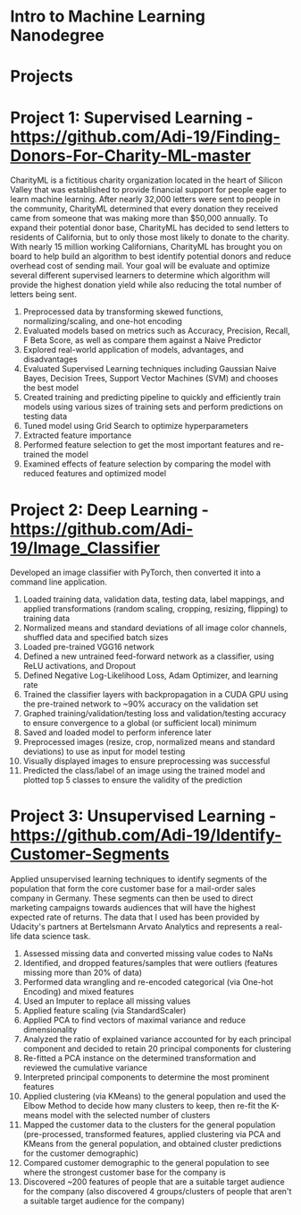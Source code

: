 # Intro to Machine Learning Nanodegree
# Projects
# Project 1: Supervised Learning - https://github.com/Adi-19/Finding-Donors-For-Charity-ML-master

CharityML is a fictitious charity organization located in the heart of Silicon Valley that was established to provide financial support for people eager to learn machine learning. After nearly 32,000 letters were sent to people in the community, CharityML determined that every donation they received came from someone that was making more than $50,000 annually. To expand their potential donor base, CharityML has decided to send letters to residents of California, but to only those most likely to donate to the charity. With nearly 15 million working Californians, CharityML has brought you on board to help build an algorithm to best identify potential donors and reduce overhead cost of sending mail. Your goal will be evaluate and optimize several different supervised learners to determine which algorithm will provide the highest donation yield while also reducing the total number of letters being sent.

1. Preprocessed data by transforming skewed functions, normalizing/scaling, and one-hot encoding
2. Evaluated models based on metrics such as Accuracy, Precision, Recall, F Beta Score, as well as compare them against a Naive Predictor
3. Explored real-world application of models, advantages, and disadvantages
4. Evaluated Supervised Learning techniques including Gaussian Naive Bayes, Decision Trees, Support Vector Machines (SVM) and chooses the best model
5. Created training and predicting pipeline to quickly and efficiently train models using various sizes of training sets and perform predictions on testing data
6. Tuned model using Grid Search to optimize hyperparameters
7. Extracted feature importance
8. Performed feature selection to get the most important features and re-trained the model
9. Examined effects of feature selection by comparing the model with reduced features and optimized model

# Project 2: Deep Learning - https://github.com/Adi-19/Image_Classifier

Developed an image classifier with PyTorch, then converted it into a command line application.

1. Loaded training data, validation data, testing data, label mappings, and applied transformations (random scaling, cropping, resizing, flipping) to training data
2. Normalized means and standard deviations of all image color channels, shuffled data and specified batch sizes
3. Loaded pre-trained VGG16 network
4. Defined a new untrained feed-forward network as a classifier, using ReLU activations, and Dropout
5. Defined Negative Log-Likelihood Loss, Adam Optimizer, and learning rate
6. Trained the classifier layers with backpropagation in a CUDA GPU using the pre-trained network to ~90% accuracy on the validation set
7. Graphed training/validation/testing loss and validation/testing accuracy to ensure convergence to a global (or sufficient local) minimum
8. Saved and loaded model to perform inference later
9. Preprocessed images (resize, crop, normalized means and standard deviations) to use as input for model testing
10. Visually displayed images to ensure preprocessing was successful
11. Predicted the class/label of an image using the trained model and plotted top 5 classes to ensure the validity of the prediction

# Project 3: Unsupervised Learning - https://github.com/Adi-19/Identify-Customer-Segments

Applied unsupervised learning techniques to identify segments of the population that form the core customer base for a mail-order sales company in Germany. These segments can then be used to direct marketing campaigns towards audiences that will have the highest expected rate of returns. The data that I used has been provided by Udacity's partners at Bertelsmann Arvato Analytics and represents a real-life data science task.

1. Assessed missing data and converted missing value codes to NaNs
2. Identified, and dropped features/samples that were outliers (features missing more than 20% of data)
3. Performed data wrangling and re-encoded categorical (via One-hot Encoding) and mixed features
4. Used an Imputer to replace all missing values
5. Applied feature scaling (via StandardScaler)
6. Applied PCA to find vectors of maximal variance and reduce dimensionality
7. Analyzed the ratio of explained variance accounted for by each principal component and decided to retain 20 principal components for clustering
8. Re-fitted a PCA instance on the determined transformation and reviewed the cumulative variance
9. Interpreted principal components to determine the most prominent features
10. Applied clustering (via KMeans) to the general population and used the Elbow Method to decide how many clusters to keep, then re-fit the K-means model with the selected         number of clusters
11. Mapped the customer data to the clusters for the general population (pre-processed, transformed features, applied clustering via PCA and KMeans from the general population,     and obtained cluster predictions for the customer demographic)
12. Compared customer demographic to the general population to see where the strongest customer base for the company is
13. Discovered ~200 features of people that are a suitable target audience for the company (also discovered 4 groups/clusters of people that aren't a suitable target audience       for the company)

